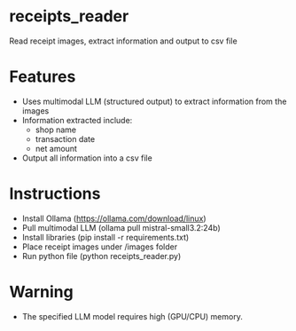 # receipts_reader

Read receipt images, extract information and output to csv file

# Features
- Uses multimodal LLM (structured output) to extract information from the images
- Information extracted include:
  - shop name
  - transaction date
  - net amount
- Output all information into a csv file

# Instructions
- Install Ollama (https://ollama.com/download/linux)
- Pull multimodal LLM (ollama pull mistral-small3.2:24b)
- Install libraries (pip install -r requirements.txt)
- Place receipt images under /images folder
- Run python file (python receipts_reader.py)

# Warning
- The specified LLM model requires high (GPU/CPU) memory.
